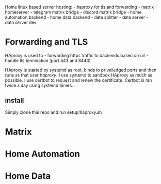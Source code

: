 Home linux based server hosting:
	- haproxy for tls and forwarding
	- matrix homeserver
		- telegram matrix bridge
		- discord matrix bridge
	<!-- - private site -->
	- home automation backend
	- home data backend
		- data splitter
		- data server 
		- data server dev

# Forwarding and TLS
HAproxy is used to
	- forwarding https traffic to backends based on url
	- handle tls termination (port 443 and 8443)

HAproxy is started by systemd as root, binds to privelledged ports and then runs as that user *haproxy*. I use systemd to sandbox HAproxy as much as possible. I use certbot to request and renew the certificate. Certbot is ran twice a day using systemd timers.

## install
Simply clone this repo and run setup/haproxy.sh

# Matrix

# Home Automation

# Home Data
<!-- ## setup 

Install certbot and haproxy 

### tls certs
(First time setup only) request a new certificate using certbot, haproxy needs to be configured already, use `request_cert.sh`. Set up 
 -->

